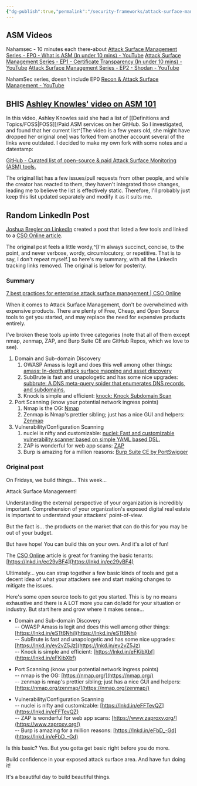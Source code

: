 ```yaml
---
{"dg-publish":true,"permalink":"/security-frameworks/attack-surface-management/asm-resources/"}
---
```


## ASM Videos

Nahamsec - 10 minutes each there-about
[Attack Surface Management Series - EP0 - What is ASM (In under 10 mins) - YouTube](https://www.youtube.com/watch?v=sbkXpSeW77c)
[Attack Surface Management Series - EP1 - Certificate Transparency (In under 10 mins) - YouTube](https://www.youtube.com/watch?v=siELBLVW5cU&list=PLKAaMVNxvLmDtXJw7vEQjxbvdqeE3O0es&index=7)
[Attack Surface Management Series - EP2 - Shodan - YouTube](https://www.youtube.com/watch?v=D_wuxfwjZB0&list=PLKAaMVNxvLmDtXJw7vEQjxbvdqeE3O0es&index=6)

NahamSec series, doesn't include EP0
[Recon & Attack Surface Management - YouTube](https://www.youtube.com/playlist?list=PLKAaMVNxvLmDtXJw7vEQjxbvdqeE3O0es)

## BHIS [Ashley Knowles' video on ASM 101](https://www.youtube.com/watch?v=cznJlbEA2ws)
In this video, Ashley Knowles said she had a list of [[Definitions and Topics/FOSS\|FOSS]]/Paid ASM services on her GitHub. So I investigated, and found that her current list^[The video is a few years old, she might have dropped her original one] was forked from another account several of the links were outdated. I decided to make my own fork with some notes and a datestamp:

[GitHub - Curated list of open-source & paid Attack Surface Monitoring (ASM) tools.](https://github.com/WiseGuru/awesome-attack-surface-monitoring)

The original list has a few issues/pull requests from other people, and while the creator has reacted to them, they haven't integrated those changes, leading me to believe the list is effectively static. Therefore, I'll probably just keep this list updated separately and modify it as it suits me.

## Random LinkedIn Post
[Joshua Bregler on LinkedIn](https://www.linkedin.com/posts/breglercissp_7-best-practices-for-enterprise-attack-surface-activity-7161741020362170369-Sopd?utm_source=share&utm_medium=member_desktop) created a post that listed a few tools and linked to a [CSO Online article](https://www.csoonline.com/article/570887/7-best-practices-for-enterprise-attack-surface-management.html). 

The original post feels a little wordy,^[I'm always succinct, concise, to the point, and never verbose, wordy, circumlocutory, or repetitive. That is to say, I don't repeat myself.] so here's my summary, with all the LinkedIn tracking links removed. The original is below for posterity.

### Summary
[7 best practices for enterprise attack surface management | CSO Online](https://www.csoonline.com/article/570887/7-best-practices-for-enterprise-attack-surface-management.html)

When it comes to Attack Surface Management, don't be overwhelmed with expensive products. There are plenty of Free, Cheap, and Open Source tools to get you started, and may replace the need for expensive products entirely.

I've broken these tools up into three categories (note that all of them except nmap, zenmap, ZAP, and Burp Suite CE are GitHub Repos, which we love to see).

1. Domain and Sub-domain Discovery  
	1. OWASP Amass is legit and does this well among other things: [amass: In-depth attack surface mapping and asset discovery](https://github.com/owasp-amass/amass)
	2. SubBrute is fast and unapologetic and has some nice upgrades: [subbrute: A DNS meta-query spider that enumerates DNS records, and subdomains.](https://github.com/TheRook/subbrute)
	3. Knock is simple and efficient: [knock: Knock Subdomain Scan](https://github.com/guelfoweb/knock)
2. Port Scanning (know your potential network ingress points)  
	1. Nmap is the OG: [Nmap](https://nmap.org/)
	2. Zenmap is Nmap's prettier sibling; just has a nice GUI and helpers: [Zenmap](https://nmap.org/zenmap/)
3. Vulnerability/Configuration Scanning  
	1. nuclei is nifty and customizable: [nuclei: Fast and customizable vulnerability scanner based on simple YAML based DSL.](https://github.com/projectdiscovery/nuclei)
	2. ZAP is wonderful for web app scans: [ZAP](https://www.zaproxy.org/)
	3. Burp is amazing for a million reasons: [Burp Suite CE by PortSwigger](https://portswigger.net/burp/communitydownload)

### Original post
On Fridays, we build things... This week...  
  
Attack Surface Management!  
  
Understanding the external perspective of your organization is incredibly important. Comprehension of your organization's exposed digital real estate is important to understand your attackers' point-of-view.  
  
But the fact is... the products on the market that can do this for you may be out of your budget.  
  
But have hope! You can build this on your own. And it's a lot of fun!  
  
The [CSO Online](https://www.linkedin.com/company/csoonline/) article is great for framing the basic tenants: [https://lnkd.in/ec29vBF4](https://lnkd.in/ec29vBF4)  
  
Ultimately... you can strap together a few basic kinds of tools and get a decent idea of what your attackers see and start making changes to mitigate the issues.  
  
Here's some open source tools to get you started. This is by no means exhaustive and there is A LOT more you can do/add for your situation or industry. But start here and grow where it makes sense...  
  
- Domain and Sub-domain Discovery  
-- OWASP Amass is legit and does this well among other things: [https://lnkd.in/eSTt6Nhj](https://lnkd.in/eSTt6Nhj)  
-- SubBrute is fast and unapologetic and has some nice upgrades: [https://lnkd.in/ev2vZ5Jz](https://lnkd.in/ev2vZ5Jz)  
-- Knock is simple and efficient: [https://lnkd.in/eFKibXbf](https://lnkd.in/eFKibXbf)  
  
- Port Scanning (know your potential network ingress points)  
-- nmap is the OG: [https://nmap.org/](https://nmap.org/)  
-- zenmap is nmap's prettier sibling; just has a nice GUI and helpers: [https://nmap.org/zenmap/](https://nmap.org/zenmap/)  
  
- Vulnerability/Configuration Scanning  
-- nuclei is nifty and customizable: [https://lnkd.in/eFFTevQZ](https://lnkd.in/eFFTevQZ)  
-- ZAP is wonderful for web app scans: [https://www.zaproxy.org/](https://www.zaproxy.org/)  
-- Burp is amazing for a million reasons: [https://lnkd.in/eFbD_-Gd](https://lnkd.in/eFbD_-Gd)  
  
Is this basic? Yes. But you gotta get basic right before you do more.  
  
Build confidence in your exposed attack surface area. And have fun doing it!  
  
It's a beautiful day to build beautiful things.